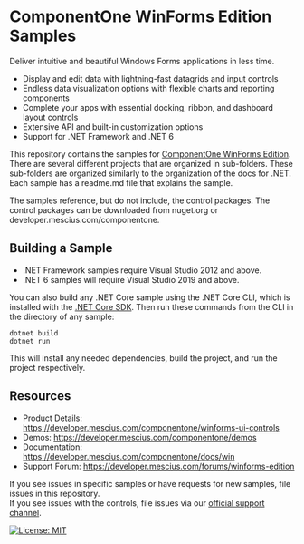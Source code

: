 # ComponentOne WinForms Edition Samples 

Deliver intuitive and beautiful Windows Forms applications in less time.

* Display and edit data with lightning-fast datagrids and input controls
* Endless data visualization options with flexible charts and reporting components
* Complete your apps with essential docking, ribbon, and dashboard layout controls
* Extensive API and built-in customization options
* Support for .NET Framework and .NET 6

This repository contains the samples for [ComponentOne WinForms Edition](https://developer.mescius.com/componentone/winforms-ui-controls). There are several different projects that are organized in sub-folders. These sub-folders are organized similarly to the organization of the docs for .NET. Each sample has a readme.md file that explains the sample. 

The samples reference, but do not include, the control packages. The control packages can be downloaded from nuget.org or developer.mescius.com/componentone.

## Building a Sample 

* .NET Framework samples require Visual Studio 2012 and above. 
* .NET 6 samples will require Visual Studio 2019 and above.

You can also build any .NET Core sample using the .NET Core CLI, which is installed with the [.NET Core SDK](https://www.microsoft.com/net/download). 
Then run these commands from the CLI in the directory of any sample: 

```
dotnet build 
dotnet run 
```

This will install any needed dependencies, build the project, and run the project respectively. 

## Resources

* Product Details: https://developer.mescius.com/componentone/winforms-ui-controls
* Demos: https://developer.mescius.com/componentone/demos
* Documentation: https://developer.mescius.com/componentone/docs/win
* Support Forum: https://developer.mescius.com/forums/winforms-edition

If you see issues in specific samples or have requests for new samples, file issues in this repository.  
If you see issues with the controls, file issues via our [official support channel](https://developer.mescius.com/support/contact).
 
[![License: MIT](https://img.shields.io/badge/License-MIT-green.svg)](https://github.com/dotnet/winforms/blob/master/LICENSE.TXT)
